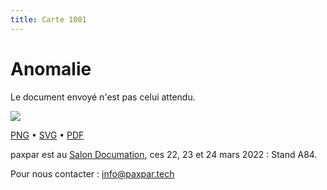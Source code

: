 ```yaml
---
title: Carte 1001
---
```


# Anomalie

Le document envoyé n'est pas celui attendu.


![](https://media.paxpar.tech/ludi/card_1001_recto.png)

[PNG](https://media.paxpar.tech/ludi/card_1001_recto.png) • [SVG](https://media.paxpar.tech/ludi/card_1001_recto.svg) • [PDF](https://media.paxpar.tech/ludi/card_1001_recto.pdf)

paxpar est au [Salon Documation](https://www.documation.fr/info_societe/527/paxpartech.html), ces 22, 23 et 24 mars 2022 : Stand A84.

Pour nous contacter : info@paxpar.tech


